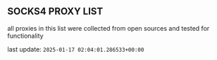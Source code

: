 ## SOCKS4 PROXY LIST

all proxies in this list were collected from open sources and tested for functionality

last update: `2025-01-17 02:04:01.286533+00:00`